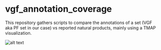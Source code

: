 # vgf_annotation_coverage
This repository gathers scripts to compare the annotations of a set (VGF aka PF set in our case) vs reported natural products, mainly using a TMAP visualization.

![alt text](https://github.com/mandelbrot-project/vgf_annotation_coverage/main/tmap_figure_v0.svg)

